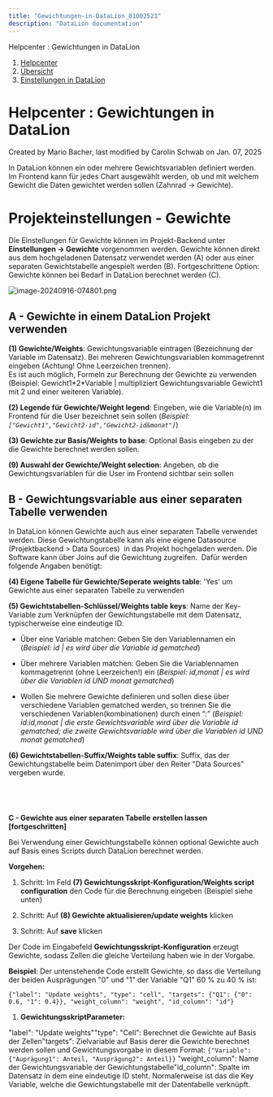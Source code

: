 ```yaml
---
title: "Gewichtungen-in-DataLion_81002521"
description: "DataLion documentation"
---
```


Helpcenter : Gewichtungen in DataLion  

1.  [Helpcenter](index.html)
2.  [Übersicht](2982609.html)
3.  [Einstellungen in DataLion](Einstellungen-in-DataLion_3539137.html)

# Helpcenter : Gewichtungen in DataLion

Created by Mario Bacher, last modified by Carolin Schwab on Jan. 07, 2025

In DataLion können ein oder mehrere Gewichtsvariablen definiert werden. Im Frontend kann für jedes Chart ausgewählt werden, ob und mit welchem Gewicht die Daten gewichtet werden sollen (Zahnrad → Gewichte).

# **Projekteinstellungen - Gewichte**

Die Einstellungen für Gewichte können im Projekt-Backend unter **Einstellungen → Gewichte** vorgenommen werden. Gewichte können direkt aus dem hochgeladenen Datensatz verwendet werden (A) oder aus einer separaten Gewichtstabelle angespielt werden (B). Fortgeschrittene Option: Gewichte können bei Bedarf in DataLion berechnet werden (C).

![image-20240916-074801.png](/img/83197958.png?width=765)

## **A - Gewichte in einem DataLion Projekt verwenden**

**(1) Gewichte/Weights**: Gewichtungsvariable eintragen (Bezeichnung der Variable im Datensatz). Bei mehreren Gewichtungsvariablen kommagetrennt eingeben (Achtung! Ohne Leerzeichen trennen).  
Es ist auch möglich, Formeln zur Berechnung der Gewichte zu verwenden (Beispiel: Gewicht1\*2\*Variable | multipliziert Gewichtungsvariable Gewicht1 mit 2 und einer weiteren Variable).

**(2) Legende für Gewichte/Weight legend**: Eingeben, wie die Variable(n) im Frontend für die User bezeichnet sein sollen (*Beispiel: `["Gewicht1","Gewicht2-id","Gewicht2-id&monat"]`*)

**(3) Gewichte zur Basis/Weights to base**: Optional Basis eingeben zu der die Gewichte berechnet werden sollen. 

**(9) Auswahl der Gewichte/Weight selection**: Angeben, ob die Gewichtungsvariablen für die User im Frontend sichtbar sein sollen 

## **B - Gewichtungsvariable aus einer separaten Tabelle verwenden**

In DataLion können Gewichte auch aus einer separaten Tabelle verwendet werden. Diese Gewichtungstabelle kann als eine eigene Datasource (Projektbackend > Data Sources)  in das Projekt hochgeladen werden. Die Software kann über Joins auf die Gewichtung zugreifen.  Dafür werden folgende Angaben benötigt:

**(4) Eigene Tabelle für Gewichte/Seperate weights table**: 'Yes' um Gewichte aus einer separaten Tabelle zu verwenden

**(5) Gewichtstabellen-Schlüssel/Weights table keys**: Name der Key-Variable zum Verknüpfen der Gewichtungstabelle mit dem Datensatz, typischerweise eine eindeutige ID.

-   Über eine Variable matchen: Geben Sie den Variablennamen ein (*Beispiel: id | es wird über die Variable id gematched*)
    
-   Über mehrere Variablen matchen: Geben Sie die Variablennamen kommagetrennt (ohne Leerzeichen!) ein (*Beispiel: id,monat | es wird über die Variablen id UND monat gematched*)
    
-   Wollen Sie mehrere Gewichte definieren und sollen diese über verschiedene Variablen gematched werden, so trennen Sie die verschiedenen Variablen(kombinationen) durch einen “:” (*Beispiel: id:id,monat | die erste Gewichtsvariable wird über die Variable id gematched; die zweite Gewichtsvariable wird über die Variablen id UND monat gematched*)
    

**(6) Gewichtstabellen-Suffix/Weights table suffix**: Suffix, das der Gewichtungstabelle beim Datenimport über den Reiter "Data Sources" vergeben wurde.

##    
**C - Gewichte aus einer separaten Tabelle** **erstellen lassen \[fortgeschritten\]**

Bei Verwendung einer Gewichtungstabelle können optional Gewichte auch auf Basis eines Scripts durch DataLion berechnet werden.

**Vorgehen:** 

1.  Schritt: Im Feld **(7) Gewichtungsskript-Konfiguration/Weights script configuration** den Code für die Berechnung eingeben (Beispiel siehe unten)
    
2.  Schritt: Auf **(8) Gewichte aktualisieren/update weights** klicken
    
3.  Schritt: Auf **save** klicken
    

Der Code im Eingabefeld **Gewichtungsskript-Konfiguration** erzeugt Gewichte, sodass Zellen die gleiche Verteilung haben wie in der Vorgabe.

**Beispiel**: Der untenstehende Code erstellt Gewichte, so dass die Verteilung der beiden Ausprägungen "0" und "1" der Variable "Q1" 60 % zu 40 % ist:

```
{"label": "Update weights", "type": "cell", "targets": {"Q1": {"0": 0.6, "1": 0.4}}, "weight_column": "weight", "id_column": "id"}
```

1.  **GewichtungsskriptParameter:** 
    

"label": "Update weights""type": "Cell": Berechnet die Gewichte auf Basis der Zellen"targets": Zielvariable auf Basis derer die Gewichte berechnet werden sollen und Gewichtungsvorgabe in diesem Format: `{"Variable": {"Auprägung1": Anteil, "Ausprägung2": Anteil}}` "weight_column": Name der Gewichtungsvariable der Gewichtungstabelle"id_column": Spalte im Datensatz in dem eine eindeutige ID steht. Normalerweise ist das die Key Variable, welche die Gewichtungstabelle mit der Datentabelle verknüpft.
